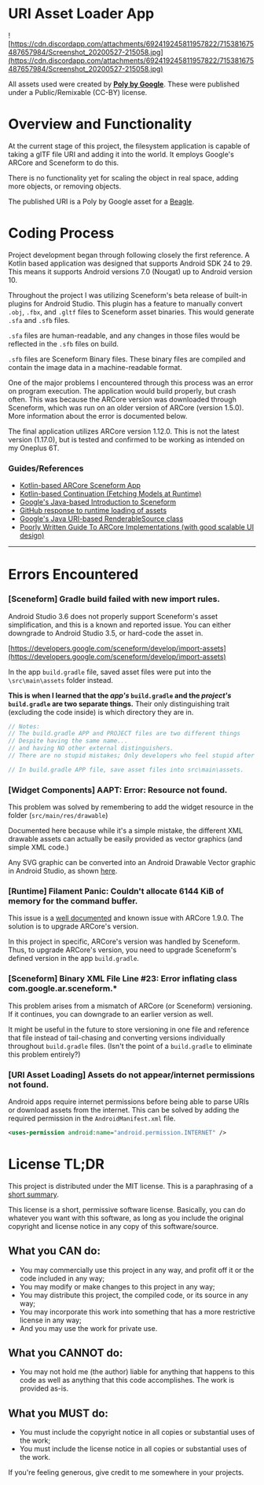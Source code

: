 # URI Asset Loader App

![https://cdn.discordapp.com/attachments/692419245811957822/715381675487657984/Screenshot_20200527-215058.jpg](https://cdn.discordapp.com/attachments/692419245811957822/715381675487657984/Screenshot_20200527-215058.jpg)

All assets used were created by **[Poly by Google](https://poly.google.com/user/4aEd8rQgKu2)**. These were published under a Public/Remixable (CC-BY) license.

# Overview and Functionality

At the current stage of this project, the filesystem application is capable of taking a glTF file URI and adding it into the world. It employs Google's ARCore and Sceneform to do this.

There is no functionality yet for scaling the object in real space, adding more objects, or removing objects.

The published URI is a Poly by Google asset for a [Beagle](https://poly.google.com/view/0BnDT3T1wTE).

# Coding Process

Project development began through following closely the first reference. A Kotlin based application was designed that supports Android SDK 24 to 29. This means it supports Android versions 7.0 (Nougat) up to Android version 10.

Throughout the project I was utilizing Sceneform's beta release of built-in plugins for Android Studio. This plugin has a feature to manually convert `.obj`, `.fbx`, and `.gltf` files to Sceneform asset binaries. This would generate `.sfa` and `.sfb` files.

`.sfa` files are human-readable, and any changes in those files would be reflected in the `.sfb` files on build.

`.sfb` files are Sceneform Binary files. These binary files are compiled and contain the image data in a machine-readable format.

One of the major problems I encountered through this process was an error on program execution. The application would build properly, but crash often. This was because the ARCore version was downloaded through Sceneform, which was run on an older version of ARCore (version 1.5.0). More information about the error is documented below.

The final application utilizes ARCore version 1.12.0. This is not the latest version (1.17.0), but is tested and confirmed to be working as intended on my Oneplus 6T.

### Guides/References

-   [Kotlin-based ARCore Sceneform App](https://heartbeat.fritz.ai/build-you-first-android-ar-app-with-arcore-and-sceneform-in-5-minutes-af02dc56efd6)
-   [Kotlin-based Continuation (Fetching Models at Runtime)](https://proandroiddev.com/fetching-models-at-runtime-with-sceneform-and-arcore-fde1a3bad060)
-   [Google's Java-based Introduction to Sceneform](https://codelabs.developers.google.com/codelabs/sceneform-intro/index.html?index=..%2F..%2Fio2018#0)
-   [GitHub response to runtime loading of assets](https://github.com/google-ar/sceneform-android-sdk/issues/8#issuecomment-388074179)
-   [Google's Java URI-based RenderableSource class](https://developers.google.com/sceneform/develop/create-renderables#load_3d_models_at_runtime)
-   [Poorly Written Guide To ARCore Implementations (with good scalable UI design)](https://medium.com/@jose01.arteaga/kotlin-arcore-49b7a234f7cf)

---

# Errors Encountered

### [Sceneform] Gradle build failed with new import rules.

Android Studio 3.6 does not properly support Sceneform's asset simplification, and this is a known and reported issue. You can either downgrade to Android Studio 3.5, or hard-code the asset in.

[https://developers.google.com/sceneform/develop/import-assets](https://developers.google.com/sceneform/develop/import-assets)

In the app `build.gradle` file, saved asset files were put into the `\src\main\assets` folder instead.

**This is when I learned that the _app's_ `build.gradle` and the _project's_ `build.gradle` are two separate things.** Their only distinguishing trait (excluding the code inside) is which directory they are in.

```groovy
// Notes:
// The build.gradle APP and PROJECT files are two different things
// Despite having the same name...
// and having NO other external distinguishers.
// There are no stupid mistakes; Only developers who feel stupid after making them.

// In build.gradle APP file, save asset files into src\main\assets.
```

### [Widget Components] AAPT: Error: Resource not found.

This problem was solved by remembering to add the widget resource in the folder (`src/main/res/drawable`)

Documented here because while it's a simple mistake, the different XML drawable assets can actually be easily provided as vector graphics (and simple XML code.)

Any SVG graphic can be converted into an Android Drawable Vector graphic in Android Studio, as shown [here](https://medium.com/@iamitgupta1994/converting-svg-psd-to-xml-vector-drawable-using-android-vector-asset-studio-8e8ec23d5405).

### [Runtime] Filament Panic: Couldn't allocate 6144 KiB of memory for the command buffer.

This issue is a [well documented](https://github.com/Esri/arcgis-runtime-toolkit-android/pull/144) and known issue with ARCore 1.9.0. The solution is to upgrade ARCore's version.

In this project in specific, ARCore's version was handled by Sceneform. Thus, to upgrade ARCore's version, you need to upgrade Sceneform's defined version in the app `build.gradle`.

### [Sceneform] Binary XML File Line #23: Error inflating class com.google.ar.sceneform.\*

This problem arises from a mismatch of ARCore (or Sceneform) versioning. If it continues, you can downgrade to an earlier version as well.

It might be useful in the future to store versioning in one file and reference that file instead of tail-chasing and converting versions individually throughout `build.gradle` files. (Isn't the point of a `build.gradle` to eliminate this problem entirely?)

### [URI Asset Loading] Assets do not appear/internet permissions not found.

Android apps require internet permissions before being able to parse URIs or download assets from the internet. This can be solved by adding the required permission in the `AndroidManifest.xml` file.

```xml
<uses-permission android:name="android.permission.INTERNET" />
```

# License TL;DR

This project is distributed under the MIT license. This is a paraphrasing of a
[short summary](https://tldrlegal.com/license/mit-license).

This license is a short, permissive software license. Basically, you can do
whatever you want with this software, as long as you include the original
copyright and license notice in any copy of this software/source.

## What you CAN do:

-   You may commercially use this project in any way, and profit off it or the
    code included in any way;
-   You may modify or make changes to this project in any way;
-   You may distribute this project, the compiled code, or its source in any
    way;
-   You may incorporate this work into something that has a more restrictive
    license in any way;
-   And you may use the work for private use.

## What you CANNOT do:

-   You may not hold me (the author) liable for anything that happens to this
    code as well as anything that this code accomplishes. The work is provided
    as-is.

## What you MUST do:

-   You must include the copyright notice in all copies or substantial uses of
    the work;
-   You must include the license notice in all copies or substantial uses of the
    work.

If you're feeling generous, give credit to me somewhere in your projects.
